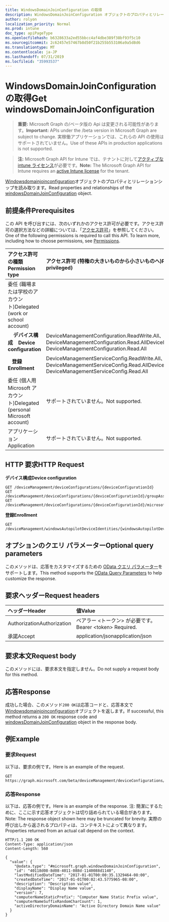 ```yaml
---
title: WindowsDomainJoinConfiguration の取得
description: WindowsDomainJoinConfiguration オブジェクトのプロパティとリレーションシップを読み取ります。
author: rolyon
localization_priority: Normal
ms.prod: intune
doc_type: apiPageType
ms.openlocfilehash: b6328633a2ed55bbcc4af4dbe389f38bf93f5c10
ms.sourcegitcommit: 2c62457e57467b8d50f21b255b553106a9a5d8d6
ms.translationtype: MT
ms.contentlocale: ja-JP
ms.lasthandoff: 07/31/2019
ms.locfileid: "35993537"
---
```

# <a name="get-windowsdomainjoinconfiguration"></a><span data-ttu-id="b9f4b-103">WindowsDomainJoinConfiguration の取得</span><span class="sxs-lookup"><span data-stu-id="b9f4b-103">Get windowsDomainJoinConfiguration</span></span>

> <span data-ttu-id="b9f4b-104">**重要:** Microsoft Graph の/ベータ版の Api は変更される可能性があります。</span><span class="sxs-lookup"><span data-stu-id="b9f4b-104">**Important:** APIs under the /beta version in Microsoft Graph are subject to change.</span></span> <span data-ttu-id="b9f4b-105">実稼働アプリケーションでは、これらの API の使用はサポートされていません。</span><span class="sxs-lookup"><span data-stu-id="b9f4b-105">Use of these APIs in production applications is not supported.</span></span>

> <span data-ttu-id="b9f4b-106">**注:** Microsoft Graph API for Intune では、テナントに対して[アクティブな intune ライセンス](https://go.microsoft.com/fwlink/?linkid=839381)が必要です。</span><span class="sxs-lookup"><span data-stu-id="b9f4b-106">**Note:** The Microsoft Graph API for Intune requires an [active Intune license](https://go.microsoft.com/fwlink/?linkid=839381) for the tenant.</span></span>

<span data-ttu-id="b9f4b-107">[Windowsdomainjoinconfiguration](../resources/intune-shared-windowsdomainjoinconfiguration.md)オブジェクトのプロパティとリレーションシップを読み取ります。</span><span class="sxs-lookup"><span data-stu-id="b9f4b-107">Read properties and relationships of the [windowsDomainJoinConfiguration](../resources/intune-shared-windowsdomainjoinconfiguration.md) object.</span></span>

## <a name="prerequisites"></a><span data-ttu-id="b9f4b-108">前提条件</span><span class="sxs-lookup"><span data-stu-id="b9f4b-108">Prerequisites</span></span>

<span data-ttu-id="b9f4b-p102">この API を呼び出すには、次のいずれかのアクセス許可が必要です。アクセス許可の選択方法などの詳細については、「[アクセス許可](/graph/permissions-reference)」を参照してください。</span><span class="sxs-lookup"><span data-stu-id="b9f4b-p102">One of the following permissions is required to call this API. To learn more, including how to choose permissions, see [Permissions](/graph/permissions-reference).</span></span>

|<span data-ttu-id="b9f4b-111">アクセス許可の種類</span><span class="sxs-lookup"><span data-stu-id="b9f4b-111">Permission type</span></span>|<span data-ttu-id="b9f4b-112">アクセス許可 (特権の大きいものから小さいものへ)</span><span class="sxs-lookup"><span data-stu-id="b9f4b-112">Permissions (from most to least privileged)</span></span>|
|:---|:---|
|<span data-ttu-id="b9f4b-113">委任 (職場または学校のアカウント)</span><span class="sxs-lookup"><span data-stu-id="b9f4b-113">Delegated (work or school account)</span></span>||
| <span data-ttu-id="b9f4b-114">&nbsp; &nbsp; **デバイス構成**</span><span class="sxs-lookup"><span data-stu-id="b9f4b-114">&nbsp; &nbsp; **Device configuration**</span></span> | <span data-ttu-id="b9f4b-115">DeviceManagementConfiguration.ReadWrite.All、DeviceManagementConfiguration.Read.All</span><span class="sxs-lookup"><span data-stu-id="b9f4b-115">DeviceManagementConfiguration.ReadWrite.All, DeviceManagementConfiguration.Read.All</span></span>|
| <span data-ttu-id="b9f4b-116">&nbsp;&nbsp; **登録**</span><span class="sxs-lookup"><span data-stu-id="b9f4b-116">&nbsp; &nbsp; **Enrollment**</span></span> | <span data-ttu-id="b9f4b-117">DeviceManagementServiceConfig.ReadWrite.All、DeviceManagementServiceConfig.Read.All</span><span class="sxs-lookup"><span data-stu-id="b9f4b-117">DeviceManagementServiceConfig.ReadWrite.All, DeviceManagementServiceConfig.Read.All</span></span> |
|<span data-ttu-id="b9f4b-118">委任 (個人用 Microsoft アカウント)</span><span class="sxs-lookup"><span data-stu-id="b9f4b-118">Delegated (personal Microsoft account)</span></span>|<span data-ttu-id="b9f4b-119">サポートされていません。</span><span class="sxs-lookup"><span data-stu-id="b9f4b-119">Not supported.</span></span>|
|<span data-ttu-id="b9f4b-120">アプリケーション</span><span class="sxs-lookup"><span data-stu-id="b9f4b-120">Application</span></span>|<span data-ttu-id="b9f4b-121">サポートされていません。</span><span class="sxs-lookup"><span data-stu-id="b9f4b-121">Not supported.</span></span>|

## <a name="http-request"></a><span data-ttu-id="b9f4b-122">HTTP 要求</span><span class="sxs-lookup"><span data-stu-id="b9f4b-122">HTTP Request</span></span>
<span data-ttu-id="b9f4b-123">**デバイス構成**</span><span class="sxs-lookup"><span data-stu-id="b9f4b-123">**Device configuration**</span></span>

<!-- {
  "blockType": "ignored"
}
-->
``` http
GET /deviceManagement/deviceConfigurations/{deviceConfigurationId}
GET /deviceManagement/deviceConfigurations/{deviceConfigurationId}/groupAssignments/{deviceConfigurationGroupAssignmentId}/deviceConfiguration
GET /deviceManagement/deviceConfigurations/{deviceConfigurationId}/microsoft.graph.windowsDomainJoinConfiguration/networkAccessConfigurations/{deviceConfigurationId}
```

<span data-ttu-id="b9f4b-124">**登録**</span><span class="sxs-lookup"><span data-stu-id="b9f4b-124">**Enrollment**</span></span>
<!-- {
  "blockType": "ignored"
}
-->
``` http
GET /deviceManagement/windowsAutopilotDeviceIdentities/{windowsAutopilotDeviceIdentityId}/deploymentProfile/microsoft.graph.activeDirectoryWindowsAutopilotDeploymentProfile/domainJoinConfiguration
```

## <a name="optional-query-parameters"></a><span data-ttu-id="b9f4b-125">オプションのクエリ パラメーター</span><span class="sxs-lookup"><span data-stu-id="b9f4b-125">Optional query parameters</span></span>

<span data-ttu-id="b9f4b-126">このメソッドは、応答をカスタマイズするための [OData クエリ パラメーター](https://developer.microsoft.com/graph/docs/concepts/query_parameters)をサポートします。</span><span class="sxs-lookup"><span data-stu-id="b9f4b-126">This method supports the [OData Query Parameters](https://developer.microsoft.com/graph/docs/concepts/query_parameters) to help customize the response.</span></span>

## <a name="request-headers"></a><span data-ttu-id="b9f4b-127">要求ヘッダー</span><span class="sxs-lookup"><span data-stu-id="b9f4b-127">Request headers</span></span>

|<span data-ttu-id="b9f4b-128">ヘッダー</span><span class="sxs-lookup"><span data-stu-id="b9f4b-128">Header</span></span>|<span data-ttu-id="b9f4b-129">値</span><span class="sxs-lookup"><span data-stu-id="b9f4b-129">Value</span></span>|
|:---|:---|
|<span data-ttu-id="b9f4b-130">Authorization</span><span class="sxs-lookup"><span data-stu-id="b9f4b-130">Authorization</span></span>|<span data-ttu-id="b9f4b-131">ベアラー &lt;トークン&gt; が必要です。</span><span class="sxs-lookup"><span data-stu-id="b9f4b-131">Bearer &lt;token&gt; Required.</span></span>|
|<span data-ttu-id="b9f4b-132">承諾</span><span class="sxs-lookup"><span data-stu-id="b9f4b-132">Accept</span></span>|<span data-ttu-id="b9f4b-133">application/json</span><span class="sxs-lookup"><span data-stu-id="b9f4b-133">application/json</span></span>|

## <a name="request-body"></a><span data-ttu-id="b9f4b-134">要求本文</span><span class="sxs-lookup"><span data-stu-id="b9f4b-134">Request body</span></span>

<span data-ttu-id="b9f4b-135">このメソッドには、要求本文を指定しません。</span><span class="sxs-lookup"><span data-stu-id="b9f4b-135">Do not supply a request body for this method.</span></span>

## <a name="response"></a><span data-ttu-id="b9f4b-136">応答</span><span class="sxs-lookup"><span data-stu-id="b9f4b-136">Response</span></span>

<span data-ttu-id="b9f4b-137">成功した場合、このメソッド`200 OK`は応答コードと、応答本文で[Windowsdomainjoinconfiguration](../resources/intune-shared-windowsdomainjoinconfiguration.md)オブジェクトを返します。</span><span class="sxs-lookup"><span data-stu-id="b9f4b-137">If successful, this method returns a `200 OK` response code and [windowsDomainJoinConfiguration](../resources/intune-shared-windowsdomainjoinconfiguration.md) object in the response body.</span></span>

## <a name="example"></a><span data-ttu-id="b9f4b-138">例</span><span class="sxs-lookup"><span data-stu-id="b9f4b-138">Example</span></span>

### <a name="request"></a><span data-ttu-id="b9f4b-139">要求</span><span class="sxs-lookup"><span data-stu-id="b9f4b-139">Request</span></span>

<span data-ttu-id="b9f4b-140">以下は、要求の例です。</span><span class="sxs-lookup"><span data-stu-id="b9f4b-140">Here is an example of the request.</span></span>

``` http
GET https://graph.microsoft.com/beta/deviceManagement/deviceConfigurations/{deviceConfigurationId}
```

### <a name="response"></a><span data-ttu-id="b9f4b-141">応答</span><span class="sxs-lookup"><span data-stu-id="b9f4b-141">Response</span></span>

<span data-ttu-id="b9f4b-142">以下は、応答の例です。</span><span class="sxs-lookup"><span data-stu-id="b9f4b-142">Here is an example of the response.</span></span> <span data-ttu-id="b9f4b-143">注: 簡潔にするために、ここに示す応答オブジェクトは切り詰められている場合があります。</span><span class="sxs-lookup"><span data-stu-id="b9f4b-143">Note: The response object shown here may be truncated for brevity.</span></span> <span data-ttu-id="b9f4b-144">実際の呼び出しから返されるプロパティは、コンテキストによって異なります。</span><span class="sxs-lookup"><span data-stu-id="b9f4b-144">Properties returned from an actual call depend on the context.</span></span>

``` http
HTTP/1.1 200 OK
Content-Type: application/json
Content-Length: 560

{
  "value": {
    "@odata.type": "#microsoft.graph.windowsDomainJoinConfiguration",
    "id": "40118d08-8d08-4011-088d-1140088d1140",
    "lastModifiedDateTime": "2017-01-01T00:00:35.1329464-08:00",
    "createdDateTime": "2017-01-01T00:02:43.5775965-08:00",
    "description": "Description value",
    "displayName": "Display Name value",
    "version": 7,
    "computerNameStaticPrefix": "Computer Name Static Prefix value",
    "computerNameSuffixRandomCharCount": 1,
    "activeDirectoryDomainName": "Active Directory Domain Name value"
  }
}
```



